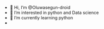 - 👋 Hi, I’m @Oluwasegun-droid
- 👀 I’m interested in python and Data science
- 🌱 I’m currently learning python 
-
<!---
Oluwasegun-droid/Oluwasegun-droid is a ✨ special ✨ repository because its `README.md` (this file) appears 

